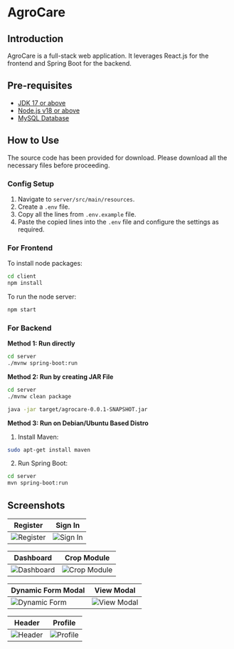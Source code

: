 # AgroCare

## Introduction
AgroCare is a full-stack web application. It leverages React.js for the frontend and Spring Boot for the backend.

## Pre-requisites
- [JDK 17 or above](https://www.oracle.com/java/technologies/downloads/)
- [Node.js v18 or above](https://nodejs.org/en/download/)
- [MySQL Database](https://dev.mysql.com/downloads/)

## How to Use
The source code has been provided for download. Please download all the necessary files before proceeding.

### Config Setup
1. Navigate to `server/src/main/resources`.
2. Create a `.env` file.
3. Copy all the lines from `.env.example` file.
4. Paste the copied lines into the `.env` file and configure the settings as required.

### For Frontend
To install node packages:
```bash
cd client
npm install
```

To run the node server:
```bash
npm start
```

### For Backend
**Method 1: Run directly**
```bash
cd server
./mvnw spring-boot:run
```
**Method 2: Run by creating JAR File**
```bash
cd server
./mvnw clean package
```
```bash
java -jar target/agrocare-0.0.1-SNAPSHOT.jar
```
**Method 3: Run on Debian/Ubuntu Based Distro**
1. Install Maven:
```bash
sudo apt-get install maven
```
2. Run Spring Boot:
```bash
cd server
mvn spring-boot:run
```

## Screenshots
| Register | Sign In |
| --- | --- |
| ![Register](https://github.com/nikhilpal2705/AgroCare/assets/13183708/7926977f-56e4-445b-9db5-f1b91b8d2c0c) | ![Sign In](https://github.com/nikhilpal2705/AgroCare/assets/13183708/037a0618-e5b5-4f9d-9108-d98a75b5fe3d) |

| Dashboard | Crop Module |
| --- | --- |
| ![Dashboard](https://github.com/nikhilpal2705/AgroCare/assets/13183708/28076d47-09e2-4a78-8f58-7c21c0eb6f24) | ![Crop Module](https://github.com/nikhilpal2705/AgroCare/assets/13183708/ed1c0e17-b11d-470c-9c35-8a6f6e8b445f) |

| Dynamic Form Modal | View Modal |
| --- | --- |
| ![Dynamic Form](https://github.com/nikhilpal2705/AgroCare/assets/13183708/70b39657-8dcf-49be-a6ef-61866de507af) | ![View Modal](https://github.com/nikhilpal2705/AgroCare/assets/13183708/4fcd15e6-d637-4df8-bac8-a7707107ab91) |

| Header | Profile |
| --- | --- |
| ![Header](https://github.com/nikhilpal2705/AgroCare/assets/13183708/c1c99583-30a9-4a3a-969c-c08f088b86a5) | ![Profile](https://github.com/nikhilpal2705/AgroCare/assets/13183708/dae51fc8-94df-4680-bb03-6ecf430ed08a) |
